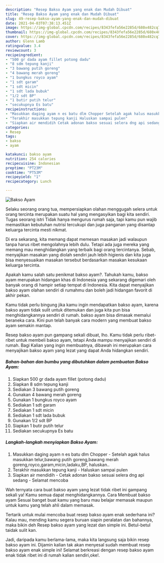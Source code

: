 ```yaml
---
description: "Resep Bakso Ayam yang enak dan Mudah Dibuat"
title: "Resep Bakso Ayam yang enak dan Mudah Dibuat"
slug: 49-resep-bakso-ayam-yang-enak-dan-mudah-dibuat
date: 2021-04-03T07:38:13.451Z
image: https://img-global.cpcdn.com/recipes/8343fefa56e2285d/680x482cq70/bakso-ayam-foto-resep-utama.jpg
thumbnail: https://img-global.cpcdn.com/recipes/8343fefa56e2285d/680x482cq70/bakso-ayam-foto-resep-utama.jpg
cover: https://img-global.cpcdn.com/recipes/8343fefa56e2285d/680x482cq70/bakso-ayam-foto-resep-utama.jpg
author: Glenn Lamb
ratingvalue: 3.4
reviewcount: 3
recipeingredient:
- "500 gr dada ayam fillet potong dadu"
- "8 sdm tepung kanji"
- "3 bawang putih goreng"
- "4 bawang merah goreng"
- "1 bungkus royco ayam"
- "1 sdt garam"
- "1 sdt micin"
- "1 sdt lada bubuk"
- "1/2 sdt BP"
- "1 butir putih telur"
- "secukupnya Es batu"
recipeinstructions:
- "Masukkan daging ayam n es batu dlm Chopper Setelah agak halus masukkan telur,bawang putih goreng,bawang merah goreng,royco,garam,micin,ladaku,BP, haluskan.."
- "Terakhir masukkan tepung kanji Haluskan sampai pulen"
- "Siapkan air mendidih Cetak adonan bakso sesuai selera dng api sedang Selamat mencoba"
categories:
- Resep
tags:
- bakso
- ayam

katakunci: bakso ayam 
nutrition: 254 calories
recipecuisine: Indonesian
preptime: "PT23M"
cooktime: "PT53M"
recipeyield: "1"
recipecategory: Lunch

---
```



![Bakso Ayam](https://img-global.cpcdn.com/recipes/8343fefa56e2285d/680x482cq70/bakso-ayam-foto-resep-utama.jpg)

Selaku seorang orang tua, mempersiapkan olahan menggugah selera untuk orang tercinta merupakan suatu hal yang mengasyikan bagi kita sendiri. Tugas seorang istri Tidak hanya mengurus rumah saja, tapi kamu pun wajib memastikan kebutuhan nutrisi tercukupi dan juga panganan yang disantap keluarga tercinta mesti nikmat.

Di era  sekarang, kita memang dapat memesan masakan jadi walaupun tanpa harus ribet mengolahnya lebih dulu. Tetapi ada juga mereka yang memang mau menghidangkan yang terbaik bagi orang tercintanya. Sebab, menyajikan masakan yang diolah sendiri jauh lebih higienis dan kita juga bisa menyesuaikan masakan tersebut berdasarkan masakan kesukaan keluarga tercinta. 



Apakah kamu salah satu penikmat bakso ayam?. Tahukah kamu, bakso ayam merupakan hidangan khas di Indonesia yang sekarang digemari oleh banyak orang di hampir setiap tempat di Indonesia. Kita dapat menyajikan bakso ayam olahan sendiri di rumahmu dan boleh jadi hidangan favorit di akhir pekan.

Kamu tidak perlu bingung jika kamu ingin mendapatkan bakso ayam, karena bakso ayam tidak sulit untuk ditemukan dan juga kita pun bisa menghidangkannya sendiri di rumah. bakso ayam bisa dimasak memalui beraneka cara. Kini pun telah banyak cara modern yang membuat bakso ayam semakin mantap.

Resep bakso ayam pun gampang sekali dibuat, lho. Kamu tidak perlu ribet-ribet untuk membeli bakso ayam, tetapi Anda mampu menyajikan sendiri di rumah. Bagi Kalian yang ingin membuatnya, dibawah ini merupakan cara menyajikan bakso ayam yang lezat yang dapat Anda hidangkan sendiri.

<!--inarticleads1-->

##### Bahan-bahan dan bumbu yang dibutuhkan dalam pembuatan Bakso Ayam:

1. Siapkan 500 gr dada ayam fillet (potong dadu)
1. Siapkan 8 sdm tepung kanji
1. Sediakan 3 bawang putih goreng
1. Gunakan 4 bawang merah goreng
1. Gunakan 1 bungkus royco ayam
1. Sediakan 1 sdt garam
1. Sediakan 1 sdt micin
1. Sediakan 1 sdt lada bubuk
1. Gunakan 1/2 sdt BP
1. Siapkan 1 butir putih telur
1. Sediakan secukupnya Es batu




<!--inarticleads2-->

##### Langkah-langkah menyiapkan Bakso Ayam:

1. Masukkan daging ayam n es batu dlm Chopper - Setelah agak halus masukkan telur,bawang putih goreng,bawang merah goreng,royco,garam,micin,ladaku,BP, haluskan..
1. Terakhir masukkan tepung kanji - Haluskan sampai pulen
1. Siapkan air mendidih - Cetak adonan bakso sesuai selera dng api sedang - Selamat mencoba




Wah ternyata cara buat bakso ayam yang lezat tidak ribet ini gampang sekali ya! Kamu semua dapat menghidangkannya. Cara Membuat bakso ayam Sesuai banget buat kamu yang baru mau belajar memasak maupun untuk kamu yang telah ahli dalam memasak.

Tertarik untuk mulai mencoba buat resep bakso ayam enak sederhana ini? Kalau mau, mending kamu segera buruan siapin peralatan dan bahannya, maka bikin deh Resep bakso ayam yang lezat dan simple ini. Betul-betul taidak sulit kan. 

Jadi, daripada kamu berlama-lama, maka kita langsung saja bikin resep bakso ayam ini. Dijamin kalian tak akan menyesal sudah membuat resep bakso ayam enak simple ini! Selamat berkreasi dengan resep bakso ayam enak tidak ribet ini di rumah kalian sendiri,oke!.


